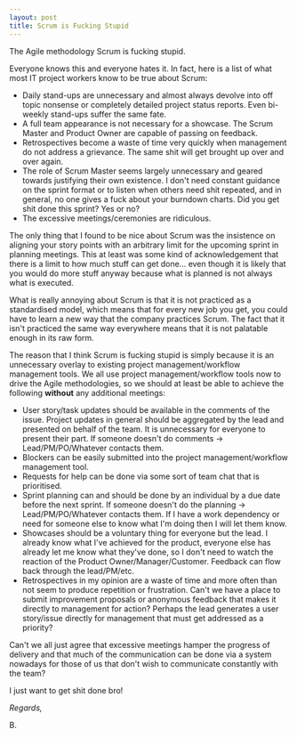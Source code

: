 ```yaml
---
layout: post
title: Scrum is Fucking Stupid
---
```

The Agile methodology Scrum is fucking stupid.

Everyone knows this and everyone hates it. In fact, here is a list of what most IT project workers know to be true about Scrum:

+ Daily stand-ups are unnecessary and almost always devolve into off topic nonsense or completely detailed project status reports. Even bi-weekly stand-ups suffer the same fate.
+ A full team appearance is not necessary for a showcase. The Scrum Master and Product Owner are capable of passing on feedback.
+ Retrospectives become a waste of time very quickly when management do not address a grievance. The same shit will get brought up over and over again.
+ The role of Scrum Master seems largely unnecessary and geared towards justifying their own existence. I don't need constant guidance on the sprint format or to listen when others need shit repeated, and in general, no one gives a fuck about your burndown charts. Did you get shit done this sprint? Yes or no?
+ The excessive meetings/ceremonies are ridiculous.

The only thing that I found to be nice about Scrum was the insistence on aligning your story points with an arbitrary limit for the upcoming sprint in planning meetings. This at least was some kind of acknowledgement that there is a limit to how much stuff can get done... even though it is likely that you would do more stuff anyway because what is planned is not always what is executed.

What is really annoying about Scrum is that it is not practiced as a standardised model, which means that for every new job you get, you could have to learn a new way that the company practices Scrum. The fact that it isn't practiced the same way everywhere means that it is not palatable enough in its raw form.

The reason that I think Scrum is fucking stupid is simply because it is an unnecessary overlay to existing project management/workflow management tools. We all use project management/workflow tools now to drive the Agile methodologies, so we should at least be able to achieve the following **without** any additional meetings:

+ User story/task updates should be available in the comments of the issue. Project updates in general should be aggregated by the lead and presented on behalf of the team. It is unnecessary for everyone to present their part. If someone doesn't do comments → Lead/PM/PO/Whatever contacts them.
+ Blockers can be easily submitted into the project management/workflow management tool.
+ Requests for help can be done via some sort of team chat that is prioritised.
+ Sprint planning can and should be done by an individual by a due date before the next sprint. If someone doesn't do the planning → Lead/PM/PO/Whatever contacts them. If I have a work dependency or need for someone else to know what I'm doing then I will let them know.
+ Showcases should be a voluntary thing for everyone but the lead. I already know what I've achieved for the product, everyone else has already let me know what they've done, so I don't need to watch the reaction of the Product Owner/Manager/Customer. Feedback can flow back through the lead/PM/etc.
+ Retrospectives in my opinion are a waste of time and more often than not seem to produce repetition or frustration. Can't we have a place to submit improvement proposals or anonymous feedback that makes it directly to management for action? Perhaps the lead generates a user story/issue directly for management that must get addressed as a priority?

Can't we all just agree that excessive meetings hamper the progress of delivery and that much of the communication can be done via a system nowadays for those of us that don't wish to communicate constantly with the team?

I just want to get shit done bro!

*Regards,*

B.
